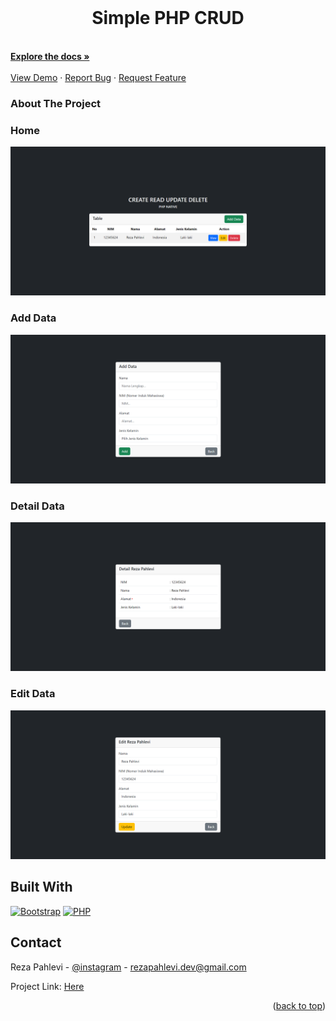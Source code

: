 <!-- PROJECT LOGO -->
<br />
<h1 align="center">Simple PHP CRUD</h1>
    <br />
    <a href="https://github.com/github_username/repo_name"><strong>Explore the docs »</strong></a>
    <br />
    <br />
    <a href="https://github.com/github_username/repo_name">View Demo</a>
    ·
    <a href="https://github.com/github_username/repo_name/issues">Report Bug</a>
    ·
    <a href="https://github.com/github_username/repo_name/issues">Request Feature</a>
  </p>
</div>



<!-- ABOUT THE PROJECT -->
<h3>About The Project</h3>

### Home
![alt text](https://github.com/rezapahlevl/php-simple-crud/blob/main//images/Pic1.png?raw=true)

### Add Data
![alt text](https://github.com/rezapahlevl/php-simple-crud/blob/main//images/PicAdd.png?raw=true)

### Detail Data
![alt text](https://github.com/rezapahlevl/php-simple-crud/blob/main//images/PicView.png?raw=true)

### Edit Data
![alt text](https://github.com/rezapahlevl/php-simple-crud/blob/main//images/PicEdit.png?raw=true) 

## Built With

  [![Bootstrap][Bootstrap.com]][Bootstrap-url]
  [![PHP][PHP.net]][PHP-url]


<!-- CONTACT -->
## Contact

Reza Pahlevi - [@instagram](https://instagram.com/rezapahlevl) - rezapahlevi.dev@gmail.com

Project Link: [Here](https://github.com/rezapahlevl/php-simple-crud)

<p align="right">(<a href="#readme-top">back to top</a>)</p>



<!-- MARKDOWN LINKS & IMAGES -->
<!-- https://www.markdownguide.org/basic-syntax/#reference-style-links -->
[Bootstrap.com]: https://img.shields.io/badge/Bootstrap-563D7C?style=for-the-badge&logo=bootstrap&logoColor=white
[Bootstrap-url]: https://getbootstrap.com
[PHP.net]: https://img.shields.io/badge/php-0769AD?style=for-the-badge&logo=php&logoColor=white
[PHP-url]: https://php.net 
